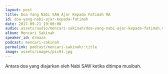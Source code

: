 ```yaml
---
layout: post
title: Doa Yang Nabi SAW Ajar Kepada Fatimah RA
id: doa-yang-nabi-ajar-kepada-fatimah
date: 2017-09-21 19:00:00
audio: assets/audio/mencari-sakinah/doa-yang-nabi-ajar-kepada-fatimah.mp3
album: Mencari Sakinah
speaker_id: drmaza
podcast: mencari-sakinah
permalink: podcast/mencari-sakinah/:title
image: assets/images/pic01.jpg
---
```


Antara doa yang diajarkan oleh Nabi SAW ketika ditimpa musibah. 
